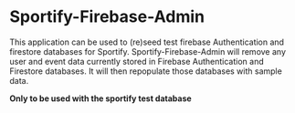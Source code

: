 # Sportify-Firebase-Admin

This application can be used to (re)seed test firebase Authentication and firestore databases for Sportify.  Sportify-Firebase-Admin will remove any user and event data currently stored in Firebase Authentication and Firestore databases.  It will then repopulate those databases with sample data.

**Only to be used with the sportify test database**
